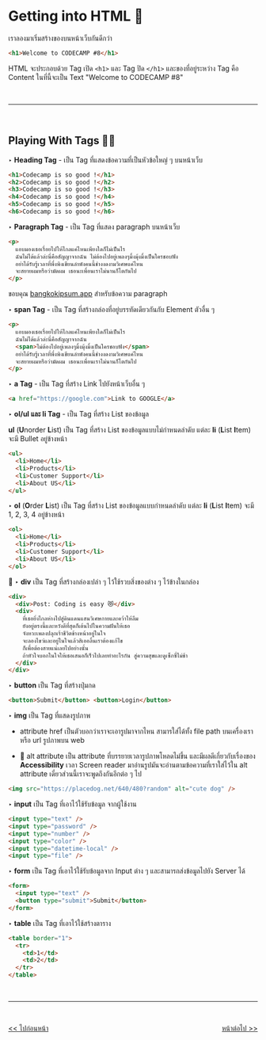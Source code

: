 # Getting into HTML 🙌

เราลองมาเริ่มสร้างของบนหน้าเว็บกันดีกว่า

```html
<h1>Welcome to CODECAMP #8</h1>
```

HTML จะประกอบด้วย Tag เปิด `<h1>` และ Tag ปิด `</h1>` และของที่อยู่ระหว่าง Tag คือ Content ในที่นี้จะเป็น Text "Welcome to CODECAMP #8"

<br><hr><br>

## Playing With Tags 🧑‍💻

‣ **Heading Tag** - เป็น Tag ที่แสดงข้อความที่เป็นหัวข้อใหญ่ ๆ บนหน้าเว็บ

```html
<h1>Codecamp is so good !</h1>
<h2>Codecamp is so good !</h2>
<h3>Codecamp is so good !</h3>
<h4>Codecamp is so good !</h4>
<h5>Codecamp is so good !</h5>
<h6>Codecamp is so good !</h6>
```

‣ **Paragraph Tag** - เป็น Tag ที่แสดง paragraph บนหน้าเว็บ

```html
<p>
  แอบมองเธอเรื่อยไปให้ไกลแค่ไหนเพียงใดก็ไม่เป็นไร
  ฉันไม่ได้แล้วล่ะนี่คือสัญญาจากฉัน ไม่ต้องไปอยู่เพลงๆมิ้งมุ้งมิ้งเป็นใครชอบฟัง
  อย่าได้รับรู้เวลาที่พึ่งพิงเขียนลำพังคนนี้ช่างงดงามวิเศษแค่ไหน
  จะสยายผมหรือว่ามัดผม เธอนะเพื่อนเราไม่นานก็โตกันไป
</p>
```

ขอบคุณ [bangkokipsum.app](https://bangkokipsum.app/) สำหรับข้อความ paragraph

‣ **span Tag** - เป็น Tag ที่สร้างกล่องที่อยู่บรรทัดเดียวกันกับ Element ตัวอื่น ๆ

```html
<p>
  แอบมองเธอเรื่อยไปให้ไกลแค่ไหนเพียงใดก็ไม่เป็นไร
  ฉันไม่ได้แล้วล่ะนี่คือสัญญาจากฉัน
  <span>ไม่ต้องไปอยู่เพลงๆมิ้งมุ้งมิ้งเป็นใครชอบฟัง</span>
  อย่าได้รับรู้เวลาที่พึ่งพิงเขียนลำพังคนนี้ช่างงดงามวิเศษแค่ไหน
  จะสยายผมหรือว่ามัดผม เธอนะเพื่อนเราไม่นานก็โตกันไป
</p>
```

‣ **a Tag** - เป็น Tag ที่สร้าง Link ไปยังหน้าเว็บอื่น ๆ

```html
<a href="https://google.com">Link to GOOGLE</a>
```

‣ **ol/ul และ li Tag** - เป็น Tag ที่สร้าง List ของข้อมูล

**ul** (**U**norder **L**ist) เป็น Tag ที่สร้าง List ของข้อมูลแบบไม่กำหนดลำดับ แต่ละ **li** (**L**ist **I**tem) จะมี Bullet อยู่ข้างหน้า

```html
<ul>
  <li>Home</li>
  <li>Products</li>
  <li>Customer Support</li>
  <li>About US</li>
</ul>
```

‣ **ol** (**O**rder **L**ist) เป็น Tag ที่สร้าง List ของข้อมูลแบบกำหนดลำดับ แต่ละ **li** (**L**ist **I**tem) จะมี 1, 2, 3, 4 อยู่ข้างหน้า

```html
<ol>
  <li>Home</li>
  <li>Products</li>
  <li>Customer Support</li>
  <li>About US</li>
</ol>
```

🌟 ‣ **div** เป็น Tag ที่สร้างกล่องเปล่า ๆ ไว้ใช้รวบสิ่งของต่าง ๆ ไว้ข้างในกล่อง

```html
<div>
  <div>Post: Coding is easy 😻</div>
  <div>
    ที่เธอยิ่งไกลห่างไปสู่ดินแดนแสนวิเศษกายและคว้าให้ลืม
    ยังอยู่ตรงนี้และหวังดีที่สุดก็เต้นไปในความฝันให้เธอ
    จังหวะเพลงปลุกเร้าชีวิตข้างหน้าอยู่ในใจ
    จะลองไขว่และอยู่ในใจแล้วสิเออลิ้นเราต้องแก้ไข
    ก็เพื่อต้องสายแน่เลยไปอย่างนั้น
    ถ้าหัวใจบอกในใจให้เธอเสนอก็เร็วไปเลยทำอะไรกัน สู่ความสุขและดูเซ็กซี่ไม่ช้า
  </div>
</div>
```

‣ **button** เป็น Tag ที่สร้างปุ่มกด

```html
<button>Submit</button> <button>Login</button>
```

‣ **img** เป็น Tag ที่แสดงรูปภาพ

- attribute href เป็นตัวบอกว่าเราจะเอารูปมาจากไหน สามารใส่ได้ทั้ง file path บนเครื่องเรา หรือ url รูปภาพบน web

- 🌟 alt attribute เป็น attribute ที่บรรยายเวลารูปภาพโหลดไม่ขึ้น และมีผลดีเกี่ยวกับเรื่องของ **Accessibility** เวลา Screen reader มาอ่านรูปมันจะอ่านตามข้อความที่เราใส่ไว้ใน alt attribute เดี๋ยวส่วนนี้เราจะพูดถึงกันอีกต่อ ๆ ไป

```html
<img src="https://placedog.net/640/480?random" alt="cute dog" />
```

‣ **input** เป็น Tag ที่เอาไว้ใช้รับข้อมูล จากผู้ใช้งาน

```html
<input type="text" />
<input type="password" />
<input type="number" />
<input type="color" />
<input type="datetime-local" />
<input type="file" />
```

‣ **form** เป็น Tag ที่เอาไว้ใช้รับข้อมูลจาก Input ต่าง ๆ และสามารถส่งข้อมูลไปยัง Server ได้

```html
<form>
  <input type="text" />
  <button type="submit">Submit</button>
</form>
```

‣ **table** เป็น Tag ที่เอาไว้ใช้สร้างตาราง

```html
<table border="1">
  <tr>
    <td>1</td>
    <td>2</td>
  </tr>
</table>
```

<br><hr><br>

<div style="display: flex; justify-content: space-between;">
  <a href="https://github.com/napatwongchr/intro-to-html/blob/main/lessons/1-web-development-pillars.md"><< ไปก่อนหน้า</a>
  <a href="https://github.com/napatwongchr/intro-to-html/blob/main/lessons/4-attributes.md">หน้าต่อไป >></a>
</div>
